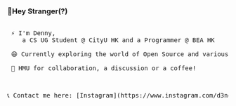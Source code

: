 ### 👋Hey Stranger(?)
<pre>

 ⚡ I'm Denny,
    a CS UG Student @ CityU HK and a Programmer @ BEA HK

 😄 Currently exploring the world of Open Source and various CS fields 

 💬 HMU for collaboration, a discussion or a coffee!
 
<pre/>

📞 Contact me here: [Instagram](https://www.instagram.com/d3ncity/) , [Email](mailto:dvarghese2-c@my.cityu.edu.hk) or Discord (d3ncity#1950) 
